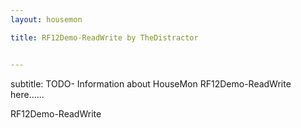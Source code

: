 ```yaml
---
layout: housemon

title: RF12Demo-ReadWrite by TheDistractor


---
```


subtitle: TODO- Information about HouseMon RF12Demo-ReadWrite here......

RF12Demo-ReadWrite